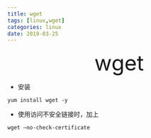 ```yaml
---
title: wget
tags: [linux,wget]
categories: linux
date: 2019-03-25
---
```


<div align='center' ><font size='70'>wget</font></div>

* 安装

```shell
yum install wget -y
```

* 使用访问不安全链接时，加上

```shell
wget –no-check-certificate
```


